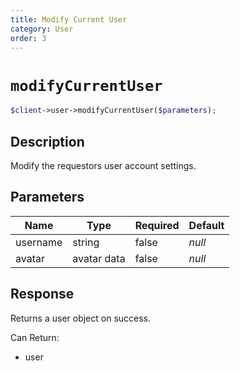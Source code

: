 ```yaml
---
title: Modify Current User
category: User
order: 3
---
```


# `modifyCurrentUser`

```php
$client->user->modifyCurrentUser($parameters);
```

## Description

Modify the requestors user account settings.

## Parameters


Name | Type | Required | Default
--- | --- | --- | ---
username | string | false | *null*
avatar | avatar data | false | *null*

## Response

Returns a user object on success.

Can Return:

* user
